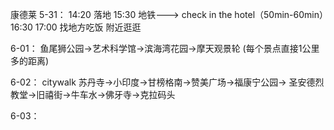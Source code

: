   康德莱
5-31： 14:20 落地
           15:30 地铁---> check in the hotel（50min-60min）16:30
           17:00 找地方吃饭 附近逛逛

6-01：  鱼尾狮公园->艺术科学馆->滨海湾花园->摩天观景轮 (每个景点直接1公里多的距离)

6-02：  citywalk 
         苏丹寺->小印度->甘榜格南->赞美广场->福康宁公园->
         圣安德烈教堂->旧禧街->牛车水->佛牙寺->克拉码头      
         
6-03：  